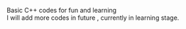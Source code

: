 Basic C++ codes for fun and learning 
<br>
I will add more codes in future , currently in learning stage.

